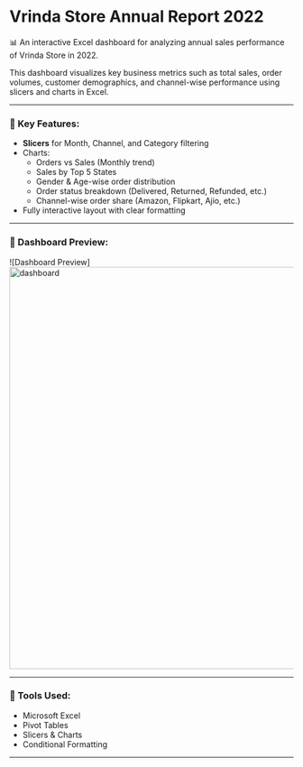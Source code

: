 # Vrinda Store Annual Report 2022

📊 An interactive Excel dashboard for analyzing annual sales performance of Vrinda Store in 2022.

This dashboard visualizes key business metrics such as total sales, order volumes, customer demographics, and channel-wise performance using slicers and charts in Excel.

---

### 🔧 Key Features:

- **Slicers** for Month, Channel, and Category filtering
- Charts:
  - Orders vs Sales (Monthly trend)
  - Sales by Top 5 States
  - Gender & Age-wise order distribution
  - Order status breakdown (Delivered, Returned, Refunded, etc.)
  - Channel-wise order share (Amazon, Flipkart, Ajio, etc.)
- Fully interactive layout with clear formatting

---

### 📸 Dashboard Preview:

![Dashboard Preview]
<img width="1876" height="713" alt="dashboard" src="https://github.com/user-attachments/assets/b33ea603-e60f-4a94-a4cb-3edbf5594056" />


---

### 📁 Tools Used:

- Microsoft Excel  
- Pivot Tables  
- Slicers & Charts  
- Conditional Formatting

---
